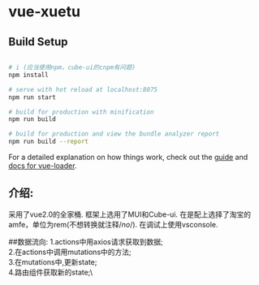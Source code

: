 # vue-xuetu

## Build Setup

``` bash

# i (应当使用npm，cube-ui的cnpm有问题)
npm install

# serve with hot reload at localhost:8075
npm run start

# build for production with minification
npm run build

# build for production and view the bundle analyzer report
npm run build --report
```

For a detailed explanation on how things work, check out the [guide](http://vuejs-templates.github.io/webpack/) and [docs for vue-loader](http://vuejs.github.io/vue-loader).

## 介绍:
采用了vue2.0的全家桶.
框架上选用了MUI和Cube-ui.
在是配上选择了淘宝的amfe，单位为rem(不想转换就注释/*no*/).
在调试上使用vsconsole.

##数据流向:
1.actions中用axios请求获取到数据;\
2.在actions中调用mutations中的方法;\
3.在mutations中,更新state;\
4.路由组件获取新的state;\

